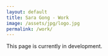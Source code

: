 ```yaml
---
layout: default
title: Sara Gong - Work
image: /assets/jpg/logo.jpg
permalink: /work/
---
```

This page is currently in development.
